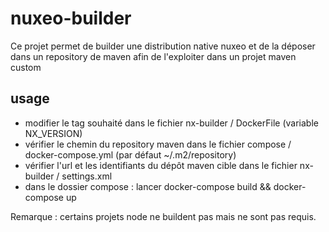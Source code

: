 # nuxeo-builder
Ce projet permet de builder une distribution native nuxeo et de la déposer dans un repository de maven afin de l'exploiter dans un projet maven custom

## usage
* modifier le tag souhaité dans le fichier nx-builder / DockerFile (variable NX_VERSION)
* vérifier le chemin du repository maven dans le fichier compose / docker-compose.yml (par défaut ~/.m2/repository)
* vérifier l'url et les identifiants du dépôt maven cible dans le fichier nx-builder / settings.xml
* dans le dossier compose : lancer docker-compose build && docker-compose up

Remarque : certains projets node ne buildent pas mais ne sont pas requis.





